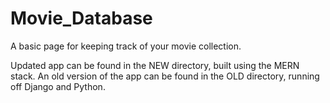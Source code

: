 # Movie_Database
A basic page for keeping track of your movie collection.

Updated app can be found in the NEW directory, built using the MERN stack. An old version of the app can be found in the OLD directory, running off Django and Python.
